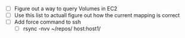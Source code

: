 - [ ] Figure out a way to query Volumes in EC2
- [ ] Use this list to actuall figure out how the current mapping is correct
- [ ] Add force command to ssh
    - [ ] rsync -nvv ~/repos/ host:host1/
